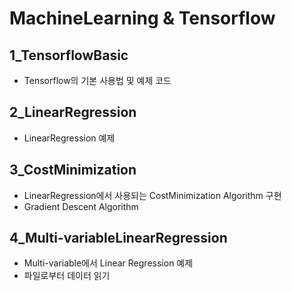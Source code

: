 # MachineLearning & Tensorflow

## 1_TensorflowBasic

- Tensorflow의 기본 사용법 및 예제 코드

## 2_LinearRegression

- LinearRegression 예제

## 3_CostMinimization

- LinearRegression에서 사용되는 CostMinimization Algorithm 구현
- Gradient Descent Algorithm

## 4_Multi-variableLinearRegression

- Multi-variable에서 Linear Regression 예제
- 파일로부터 데이터 읽기
